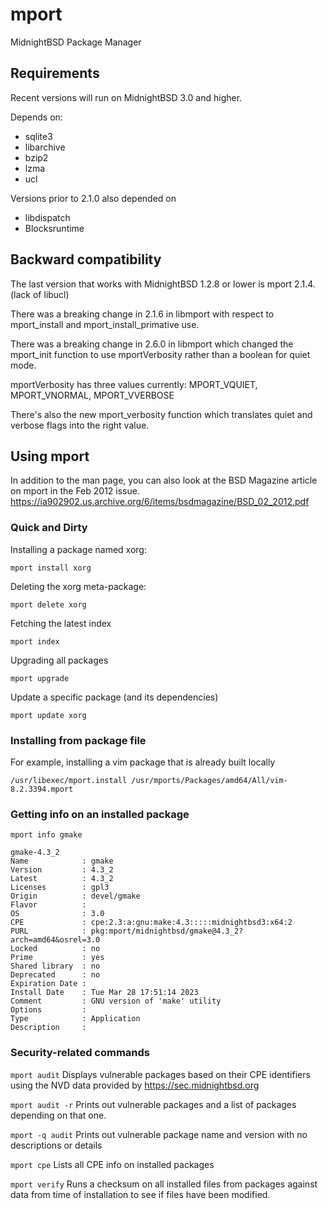 # mport
MidnightBSD Package Manager

## Requirements
Recent versions will run on MidnightBSD 3.0 and higher. 

Depends on:
* sqlite3
* libarchive
* bzip2
* lzma
* ucl

Versions prior to 2.1.0 also depended on
* libdispatch
* Blocksruntime

## Backward compatibility

The last version that works with MidnightBSD 1.2.8 or lower is mport 2.1.4. (lack of libucl)  

There was a breaking change in 2.1.6 in libmport with respect to mport_install and mport_install_primative use.

There was a breaking change in 2.6.0 in libmport which changed the mport_init function to use mportVerbosity rather than a boolean for quiet mode.

mportVerbosity has three values currently: 
MPORT_VQUIET, MPORT_VNORMAL, MPORT_VVERBOSE 

There's also the new mport_verbosity function which translates quiet and verbose flags into the right value.

## Using mport

In addition to the man page, you can also look at the BSD Magazine article on mport in the Feb 2012 issue.
https://ia902902.us.archive.org/6/items/bsdmagazine/BSD_02_2012.pdf

### Quick and Dirty

Installing a package named xorg:

`mport install xorg`

Deleting the xorg meta-package:

`mport delete xorg`

Fetching the latest index

`mport index`

Upgrading all packages

`mport upgrade`

Update a specific package (and its dependencies)

`mport update xorg`

### Installing from package file

For example, installing a vim package that is already built locally

`/usr/libexec/mport.install /usr/mports/Packages/amd64/All/vim-8.2.3394.mport` 

### Getting info on an installed package
`mport info gmake`

```
gmake-4.3_2
Name            : gmake
Version         : 4.3_2
Latest          : 4.3_2
Licenses        : gpl3
Origin          : devel/gmake
Flavor          : 
OS              : 3.0
CPE             : cpe:2.3:a:gnu:make:4.3:::::midnightbsd3:x64:2
PURL            : pkg:mport/midnightbsd/gmake@4.3_2?arch=amd64&osrel=3.0
Locked          : no
Prime           : yes
Shared library  : no
Deprecated      : no
Expiration Date : 
Install Date    : Tue Mar 28 17:51:14 2023
Comment         : GNU version of 'make' utility
Options         : 
Type            : Application
Description     :
```
### Security-related commands

`mport audit`
Displays vulnerable packages based on their CPE identifiers using the NVD data provided by https://sec.midnightbsd.org

`mport audit -r`
Prints out vulnerable packages and a list of packages depending on that one.

`mport -q audit`
Prints out vulnerable package name and version with no descriptions or details

`mport cpe`
Lists all CPE info on installed packages

`mport verify`
Runs a checksum on all installed files from packages against data from time of installation to see if files have been modified.
